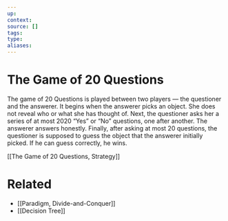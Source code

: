 ```yaml
---
up:
context:
source: []
tags: 
type:
aliases:
---
```


# The Game of 20 Questions

The game of 20 Questions is played between two players — the questioner and the answerer. It begins when the answerer picks an object. She does not reveal who or what she has thought of. Next, the questioner asks her a series of at most 2020 “Yes” or “No” questions, one after another. The answerer answers honestly. Finally, after asking at most 20 questions, the questioner is supposed to guess the object that the answerer initially picked. If he can guess correctly, he wins.

[[The Game of 20 Questions, Strategy]]

# Related

- [[Paradigm, Divide-and-Conquer]]
- [[Decision Tree]]
